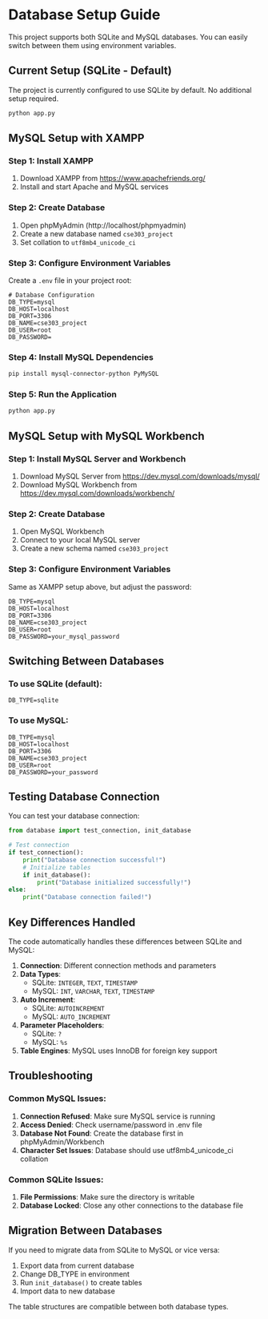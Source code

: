 # Database Setup Guide

This project supports both SQLite and MySQL databases. You can easily switch between them using environment variables.

## Current Setup (SQLite - Default)

The project is currently configured to use SQLite by default. No additional setup required.

```bash
python app.py
```

## MySQL Setup with XAMPP

### Step 1: Install XAMPP
1. Download XAMPP from https://www.apachefriends.org/
2. Install and start Apache and MySQL services

### Step 2: Create Database
1. Open phpMyAdmin (http://localhost/phpmyadmin)
2. Create a new database named `cse303_project`
3. Set collation to `utf8mb4_unicode_ci`

### Step 3: Configure Environment Variables

Create a `.env` file in your project root:

```env
# Database Configuration
DB_TYPE=mysql
DB_HOST=localhost
DB_PORT=3306
DB_NAME=cse303_project
DB_USER=root
DB_PASSWORD=
```

### Step 4: Install MySQL Dependencies

```bash
pip install mysql-connector-python PyMySQL
```

### Step 5: Run the Application

```bash
python app.py
```

## MySQL Setup with MySQL Workbench

### Step 1: Install MySQL Server and Workbench
1. Download MySQL Server from https://dev.mysql.com/downloads/mysql/
2. Download MySQL Workbench from https://dev.mysql.com/downloads/workbench/

### Step 2: Create Database
1. Open MySQL Workbench
2. Connect to your local MySQL server
3. Create a new schema named `cse303_project`

### Step 3: Configure Environment Variables

Same as XAMPP setup above, but adjust the password:

```env
DB_TYPE=mysql
DB_HOST=localhost
DB_PORT=3306
DB_NAME=cse303_project
DB_USER=root
DB_PASSWORD=your_mysql_password
```

## Switching Between Databases

### To use SQLite (default):
```env
DB_TYPE=sqlite
```

### To use MySQL:
```env
DB_TYPE=mysql
DB_HOST=localhost
DB_PORT=3306
DB_NAME=cse303_project
DB_USER=root
DB_PASSWORD=your_password
```

## Testing Database Connection

You can test your database connection:

```python
from database import test_connection, init_database

# Test connection
if test_connection():
    print("Database connection successful!")
    # Initialize tables
    if init_database():
        print("Database initialized successfully!")
else:
    print("Database connection failed!")
```

## Key Differences Handled

The code automatically handles these differences between SQLite and MySQL:

1. **Connection**: Different connection methods and parameters
2. **Data Types**:
   - SQLite: `INTEGER`, `TEXT`, `TIMESTAMP`
   - MySQL: `INT`, `VARCHAR`, `TEXT`, `TIMESTAMP`
3. **Auto Increment**:
   - SQLite: `AUTOINCREMENT`
   - MySQL: `AUTO_INCREMENT`
4. **Parameter Placeholders**:
   - SQLite: `?`
   - MySQL: `%s`
5. **Table Engines**: MySQL uses InnoDB for foreign key support

## Troubleshooting

### Common MySQL Issues:

1. **Connection Refused**: Make sure MySQL service is running
2. **Access Denied**: Check username/password in .env file
3. **Database Not Found**: Create the database first in phpMyAdmin/Workbench
4. **Character Set Issues**: Database should use utf8mb4_unicode_ci collation

### Common SQLite Issues:

1. **File Permissions**: Make sure the directory is writable
2. **Database Locked**: Close any other connections to the database file

## Migration Between Databases

If you need to migrate data from SQLite to MySQL or vice versa:

1. Export data from current database
2. Change DB_TYPE in environment
3. Run `init_database()` to create tables
4. Import data to new database

The table structures are compatible between both database types.
